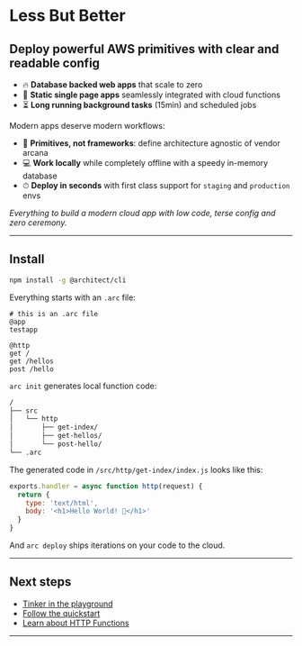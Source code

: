 # Less But Better
## Deploy powerful **AWS** primitives with clear and readable config 

- 🔥 **Database backed web apps** that scale to zero
- 💖 **Static single page apps** seamlessly integrated with cloud functions
- ⏳ **Long running background tasks** (15min) and scheduled jobs 

Modern apps deserve modern workflows: 

- 💓 **Primitives, not frameworks**: define architecture agnostic of vendor arcana
- 💻 **Work locally** while completely offline with a speedy in-memory database
- ⏱  **Deploy in seconds** with first class support for `staging` and `production` envs

_Everything to build a modern cloud app with low code, terse config and zero ceremony._

---

## Install

```bash
npm install -g @architect/cli
```

Everything starts with an `.arc` file:

```arc
# this is an .arc file
@app
testapp

@http
get /
get /hellos
post /hello
```

`arc init` generates local function code:

```bash
/
├── src
│   └── http
│       ├── get-index/
│       ├── get-hellos/
│       └── post-hello/
└── .arc
```

The generated code in `/src/http/get-index/index.js` looks like this:

```javascript
exports.handler = async function http(request) {
  return {
    type: 'text/html',
    body: '<h1>Hello World! 🎉</h1>'
  }
} 
```

And `arc deploy` ships iterations on your code to the cloud. 

---

## Next steps

- [Tinker in the playground](/intro/playground)
- [Follow the quickstart](/quickstart)
- [Learn about HTTP Functions](/primitives/http)

---
